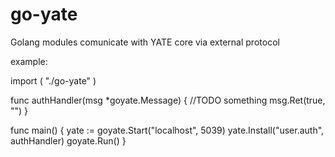 # go-yate
Golang modules comunicate with YATE core via external protocol


example:

import (
	"./go-yate"
)

func authHandler(msg *goyate.Message) {
    //TODO something
	msg.Ret(true, "")
}

func main() {
    yate := goyate.Start("localhost", 5039)
	yate.Install("user.auth", authHandler)
	goyate.Run()
}
